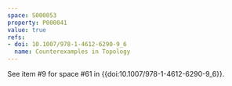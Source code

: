 ```yaml
---
space: S000053
property: P000041
value: true
refs:
- doi: 10.1007/978-1-4612-6290-9_6
  name: Counterexamples in Topology
---
```


See item #9 for space #61 in {{doi:10.1007/978-1-4612-6290-9_6}}.
